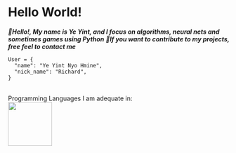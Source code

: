 # Hello World!

***👋Hello!, My name is Ye Yint, and I focus on algorithms, neural nets and sometimes games using Python***
***🔗If you want to contribute to my projects, free feel to contact me***
<br>
```
User = {
  "name": "Ye Yint Nyo Hmine",
  "nick_name": "Richard",
}
```
<br>
Programming Languages I am adequate in:
<br>
<img src="https://i.giphy.com/media/LMt9638dO8dftAjtco/200.webp" width="100">
<br>
